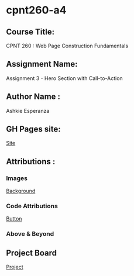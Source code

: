 # cpnt260-a4

## Course Title:
CPNT 260 : Web Page Construction Fundamentals
## Assignment Name:
Assignment 3 - Hero Section with Call-to-Action
## Author Name :
Ashkie Esperanza
## GH Pages site:
  [Site](https://ashkiecharles.github.io/cpnt260-a3/)
## Attributions :
  ### Images
   [Background](https://rare-gallery.com/resol/1920x1080/588672-synthwave-cars.jpg)

  ### Code Attributions
  [Button](https://youtube.com/shorts/FYIX7Kc5JRo?si=_TCQGKxHy888RZyk)


### Above & Beyond
  ## Project Board
  [Project](https://github.com/users/AshkieCharles/projects/4)
   
  
